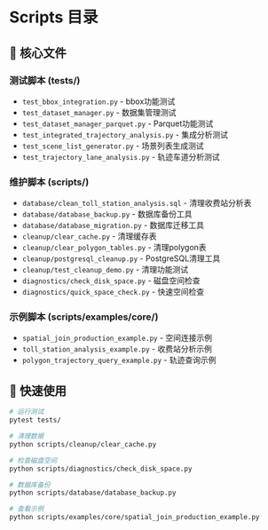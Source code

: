 # Scripts 目录

## 📁 核心文件

### 测试脚本 (tests/)
- `test_bbox_integration.py` - bbox功能测试
- `test_dataset_manager.py` - 数据集管理测试
- `test_dataset_manager_parquet.py` - Parquet功能测试
- `test_integrated_trajectory_analysis.py` - 集成分析测试
- `test_scene_list_generator.py` - 场景列表生成测试
- `test_trajectory_lane_analysis.py` - 轨迹车道分析测试

### 维护脚本 (scripts/)
- `database/clean_toll_station_analysis.sql` - 清理收费站分析表
- `database/database_backup.py` - 数据库备份工具
- `database/database_migration.py` - 数据库迁移工具
- `cleanup/clear_cache.py` - 清理缓存表
- `cleanup/clear_polygon_tables.py` - 清理polygon表
- `cleanup/postgresql_cleanup.py` - PostgreSQL清理工具
- `cleanup/test_cleanup_demo.py` - 清理功能测试
- `diagnostics/check_disk_space.py` - 磁盘空间检查
- `diagnostics/quick_space_check.py` - 快速空间检查

### 示例脚本 (scripts/examples/core/)
- `spatial_join_production_example.py` - 空间连接示例
- `toll_station_analysis_example.py` - 收费站分析示例
- `polygon_trajectory_query_example.py` - 轨迹查询示例

## 🚀 快速使用

```bash
# 运行测试
pytest tests/

# 清理数据
python scripts/cleanup/clear_cache.py

# 检查磁盘空间
python scripts/diagnostics/check_disk_space.py

# 数据库备份
python scripts/database/database_backup.py

# 查看示例
python scripts/examples/core/spatial_join_production_example.py
```